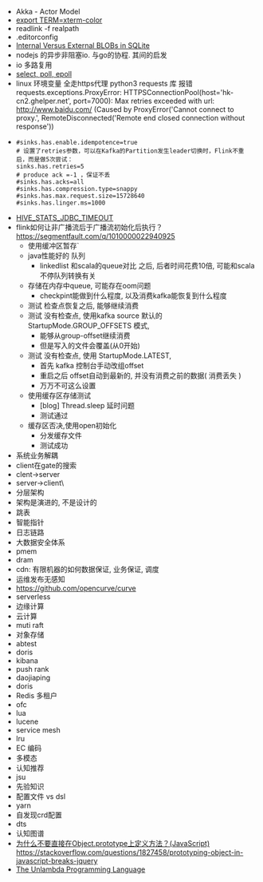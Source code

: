 - Akka - Actor Model	
- [export TERM=xterm-color](https://stackoverflow.com/questions/56457685/how-to-fix-the-sbt-crash-java-lang-numberformatexception-for-input-string-0x)
- readlink -f realpath
- .editorconfig
- [Internal Versus External BLOBs in SQLite](https://www.sqlite.org/intern-v-extern-blob.html)
- nodejs 的异步非阻塞io. 与go的协程. 其间的启发
- io 多路复用
- [select, poll, epoll](https://segmentfault.com/a/1190000003063859)
- linux 环境变量 全走https代理
  python3 requests 库 报错
  requests.exceptions.ProxyError: HTTPSConnectionPool(host='hk-cn2.ghelper.net', port=7000): Max retries exceeded with url: http://www.baidu.com/ (Caused by ProxyError('Cannot connect to proxy.', RemoteDisconnected('Remote end closed connection without response'))
- 
    ```
    #sinks.has.enable.idempotence=true
    # 设置了retries参数，可以在Kafka的Partition发生leader切换时，Flink不重启，而是做5次尝试：
    sinks.has.retries=5
    # produce ack =-1 ，保证不丢
    #sinks.has.acks=all
    #sinks.has.compression.type=snappy
    #sinks.has.max.request.size=15728640
    #sinks.has.linger.ms=1000
    ```
- [HIVE_STATS_JDBC_TIMEOUT](https://www.cnblogs.com/fbiswt/p/11798514.html)
- flink如何让非广播流后于广播流初始化后执行？
  	https://segmentfault.com/q/1010000022940925
  - 使用缓冲区暂存`
  - java性能好的 队列
  	- linkedlist 和scala的queue对比 之后, 后者时间花费10倍, 可能和scala不停队列转换有关
  - 存储在内存中queue, 可能存在oom问题
  	- checkpint能做到什么程度, 以及消费kafka能恢复到什么程度
  - 测试 检查点恢复之后, 能够继续消费
  - 测试 没有检查点, 使用kafka source 默认的StartupMode.GROUP_OFFSETS 模式, 
  	- 能够从group-offset继续消费
  	- 但是写入的文件会覆盖(从0开始)
  - 测试 没有检查点, 使用 StartupMode.LATEST, 
  	- 首先 kafka 控制台手动改组offset
  	- 重启之后 offset自动到最新的, 并没有消费之前的数据( 消费丢失 )
  	- 万万不可这么设置
  - 使用缓存区存储测试
  	- [blog] Thread.sleep 延时问题
  	- 测试通过
  - 缓存区否决,使用open初始化
  	- 分发缓存文件
  	- 测试成功
- 系统业务解耦
- client在gate的搜索
- clent->server
- server->client\
- 分层架构
- 架构是演进的, 不是设计的
- 跳表
- 智能指针
- 日志链路
- 大数据安全体系
- pmem
- dram
- cdn: 有限机器的如何数据保证, 业务保证, 调度
- 运维发布无感知
- https://github.com/opencurve/curve
- serverless
- 边缘计算
- 云计算
- muti raft
- 对象存储
- abtest
- doris
- kibana
- push rank
- daojiaping
- doris
- Redis 多租户
- ofc
- lua
- lucene
- service mesh
- lru
- EC 编码
- 多模态
- 认知推荐
- jsu
- 先验知识
- 配置文件 vs dsl
- yarn
- 自发现crd配置
- dts
- 认知图谱
- [为什么不要直接在Object.prototype上定义方法？(JavaScript)](https://www.zhihu.com/question/26924011)
  https://stackoverflow.com/questions/1827458/prototyping-object-in-javascript-breaks-jquery
- [The Unlambda Programming Language](http://www.madore.org/~david/programs/unlambda/)
    
    
    
    